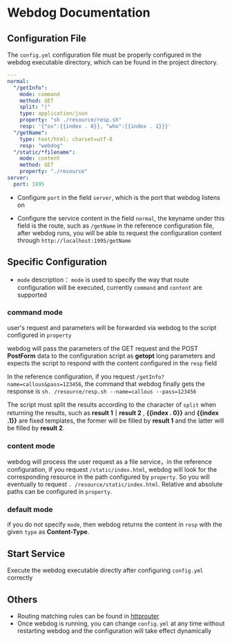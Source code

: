 # Webdog Documentation

## Configuration File
The `config.yml` configuration file must be properly configured in the webdog executable directory, which can be found in the project directory.

```yaml
---
normal:
  "/getInfo":
    mode: command
    method: GET
    split: "|"
    type: application/json
    property: "sh ./resource/resp.sh"
    resp: '{"os":{{index . 0}}, "who":{{index . 1}}}'
  "/getName":
    type: text/html; charset=utf-8
    resp: "webdog"
  "/static/*filename":
    mode: content
    method: GET
    property: "./resource"
server:
  port: 1995
```
- Configure `port` in the field `server`, which is the port that webdog listens on

- Configure the service content in the field `normal`, the keyname under this field is the route, such as `/getName` in the reference configuration file, after webdog runs, you will be able to request the configuration content through `http://localhost:1995/getName`

## Specific Configuration

- `mode` description：
`mode` is used to specify the way that route configuration will be executed, currently `command` and `content` are supported

### command mode
user's request and parameters will be forwarded via webdog to the script configured in `property`

webdog will pass the parameters of the GET request and the POST **PostForm** data to the configuration script as **getopt** long parameters and expects the script to respond with the content configured in the `resp` field

In the reference configuration, if you request `/getInfo?name=callous&pass=123456`, the command that webdog finally gets the response is `sh. /resource/resp.sh --name=callous --pass=123456`

The script must split the results according to the character of `split` when returning the results, such as **result 1｜result 2** , **{{index . 0}}** and **{{index .1}}** are fixed templates, the former will be filled by **result 1** and the latter will be filled by **result 2**.

### content mode
webdog will process the user request as a file service，in the reference configuration, if you request `/static/index.html`, webdog will look for the corresponding resource in the path configured by `property`. So you will eventually to request `. /resource/static/index.html`. Relative and absolute paths can be configured in `property`.

### default mode
if you do not specify `mode`, then webdog returns the content in `resp` with the given `type` as **Content-Type**.

## Start Service
Execute the webdog executable directly after configuring `config.yml` correctly

## Others
- Routing matching rules can be found in [httprouter](https://github.com/julienschmidt/httprouter)
- Once webdog is running, you can change `config.yml` at any time without restarting webdog and the configuration will take effect dynamically